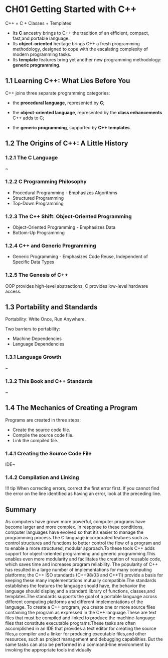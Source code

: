 # CH01 Getting Started with C++
C++ = C + Classes + Templates

- Its **C** ancestry brings to C++ the tradition of an efficient, compact, fast,and portable language.
- Its **object-oriented** heritage brings C++ a fresh programming methodology, designed to cope with the escalating complexity of modern programming tasks. 
- Its **template** features bring yet another new programming methodology: **generic programming**.

## 1.1 Learning C++: What Lies Before You

C++ joins three separate programming categories: 

- the **procedural language**, represented by **C**;

- the **object-oriented language**, represented by the **class enhancements** C++ adds to C;

- the **generic programming**, supported by **C++ templates**.

## 1.2 The Origins of C++: A Little History

### 1.2.1 The C Language
~
### 1.2.2 C Programming Philosophy
- Procedural Programming - Emphasizes Algorithms
- Structured Programming
- Top-Down Programming
### 1.2.3 The C++ Shift: Object-Oriented Programming
- Object-Oriented Programming - Emphasizes Data
- Bottom-Up Programming
### 1.2.4 C++ and Generic Programming
- Generic Programming - Emphasizes Code Reuse, Independent of Specific Data Types
### 1.2.5 The Genesis of C++
OOP provides high-level abstractions, C provides low-level hardware access.
## 1.3 Portability and Standards

Portability: Write Once, Run Anywhere.

Two barriers to portability:
- Machine Dependencies
- Language Dependencies


### 1.3.1 Language Growth
~
### 1.3.2 This Book and C++ Standards
~
## 1.4 The Mechanics of Creating a Program
Programs are created in three steps:
- Create the source code file.
- Compile the source code file.
- Link the compiled file.


### 1.4.1 Creating the Source Code File
IDE~
### 1.4.2 Compilation and Linking
!!! tip
    When correcting errors, correct the first error first. If you cannot find the error on the line identified as having an error, look at the preceding line.

## Summary

As computers have grown more powerful, computer programs have become larger and more complex. In response to these conditions, computer languages have evolved so that it’s easier to manage the programming process.The C language incorporated features such as control structures and functions to better control the flow of a program and to enable a
more structured, modular approach.To these tools C++ adds support for object-oriented programming and generic programming.This enables even more modularity and facilitates the creation of reusable code, which saves time and increases program reliability.
The popularity of C++ has resulted in a large number of implementations for many computing platforms; the C++ ISO standards (C++98/03 and C++11) provide a basis for keeping these many implementations mutually compatible.The standards establishes the features the language should have, the behavior the language should display,and a standard library of functions, classes,and templates.The standards supports the goal of a
portable language across different computing platforms and different implementations of the language.
To create a C++ program, you create one or more source files containing the program as expressed in the C++ language.These are text files that must be compiled and linked to produce the machine-language files that constitute executable programs.These tasks are often accomplished in an IDE that provides a text editor for creating the source files,a 
compiler and a linker for producing executable files,and other resources, such as project management and debugging capabilities. But the same tasks can also be performed in a command-line environment by invoking the appropriate tools individually